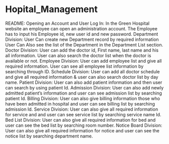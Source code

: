 # Hopital_Management
README:
Opening an Account and User Log In:
In the Green Hospital website an employee can open an administration account.
The Employee has to input his Employee id, new user id and new password.
Department Division:
User Can create new Department record by required information
User Can Also see the list of the Department in the Department List section.
Doctor Division:
User can add the doctor id, First name, last name and his all information.
User can also search the doctor list when the doctor is available or not. 
Employee Division:
User can add employee list and give all required information.
User can see all employee list information by searching through ID.
Schedule Division:
User can add all doctor schedule and give all required information & user can also 
search doctor list by day name.
Patient Division:
User can also add patient information and then user can search by using patient 
Id.
Admission Division: 
User can also add newly admitted patient’s information and user can see 
admission list by searching patient Id.
Billing Division:
User can also give billing information those who have been admitted in hospital 
and user can see billing list by searching admission Id.
Service Division:
User can also give all required information for service and and user can see 
service list by searching service name Id.
Bed List Division:
User can also give all required information for bed and user can see the bed list by 
searching room number.
Notice Board Division:
User can also give all required information for notice and user can see the notice 
list by searching department name.